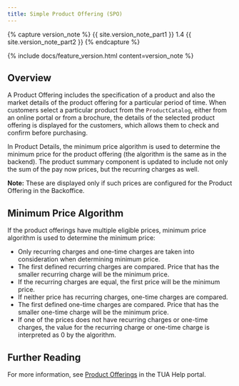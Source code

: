 ```yaml
---
title: Simple Product Offering (SPO)
---
```


{% capture version_note %}
{{ site.version_note_part1 }} 1.4 {{ site.version_note_part2 }}
{% endcapture %}

{% include docs/feature_version.html content=version_note %}

## Overview

A Product Offering includes the specification of a product and also the market details of the product offering for a particular period of time. When customers select a particular product from the `ProductCatalog`, either from an online portal or from a brochure, the details of the selected product offering is displayed for the customers, which allows them to check and confirm before purchasing.

In Product Details, the minimum price algorithm is used to determine the minimum price for the product offering (the algorithm is the same as in the backend). The product summary component is updated to include not only the sum of the pay now prices, but the recurring charges as well.

**Note:** These are displayed only if such prices are configured for the Product Offering in the Backoffice.

## Minimum Price Algorithm

If the product offerings have multiple eligible prices, minimum price algorithm is used to determine the minimum price: 

- Only recurring charges and one-time charges are taken into consideration when determining minimum price.
- The first defined recurring charges are compared. Price that has the smaller recurring charge will be the minimum price.
- If the recurring charges are equal, the first price will be the minimum price.
- If neither price has recurring charges, one-time charges are compared. 
- The first defined one-time charges are compared. Price that has the smaller one-time charge will be the minimum price. 
- If one of the prices does not have recurring charges or one-time charges, the value for the recurring charge or one-time charge is interpreted as 0 by the algorithm.

## Further Reading

For more information, see [Product Offerings](https://help.sap.com/viewer/32f0086927f44c9ab1199f1dab8833cd/2007/en-US/315410098c024e50adf4c43373761936.html) in the TUA Help portal.